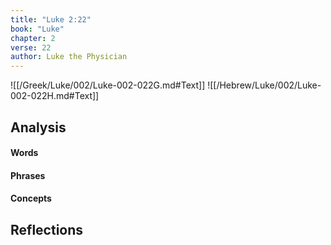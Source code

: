 ```yaml
---
title: "Luke 2:22"
book: "Luke"
chapter: 2
verse: 22
author: Luke the Physician
---
```

![[/Greek/Luke/002/Luke-002-022G.md#Text]]
![[/Hebrew/Luke/002/Luke-002-022H.md#Text]]

## Analysis

#### Words

#### Phrases

#### Concepts

## Reflections
